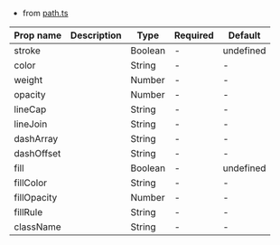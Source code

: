 - from [path.ts](https://github.com/vue-leaflet/vue-leaflet/blob/master/src/functions/path.ts)

| Prop name   | Description | Type    | Required | Default   |
| ----------- | ----------- | ------- | -------- | --------- |
| stroke      |             | Boolean | -        | undefined |
| color       |             | String  | -        | -         |
| weight      |             | Number  | -        | -         |
| opacity     |             | Number  | -        | -         |
| lineCap     |             | String  | -        | -         |
| lineJoin    |             | String  | -        | -         |
| dashArray   |             | String  | -        | -         |
| dashOffset  |             | String  | -        | -         |
| fill        |             | Boolean | -        | undefined |
| fillColor   |             | String  | -        | -         |
| fillOpacity |             | Number  | -        | -         |
| fillRule    |             | String  | -        | -         |
| className   |             | String  | -        | -         |

<!--@include: ./interactive-layer-props.md-->
